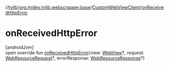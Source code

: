 //[tvlib](../../../index.md)/[org.mjdev.tvlib.webscrapper.base](../index.md)/[CustomWebViewClient](index.md)/[onReceivedHttpError](on-received-http-error.md)

# onReceivedHttpError

[androidJvm]\
open override fun [onReceivedHttpError](on-received-http-error.md)(view: [WebView](https://developer.android.com/reference/kotlin/android/webkit/WebView.html)?, request: [WebResourceRequest](https://developer.android.com/reference/kotlin/android/webkit/WebResourceRequest.html)?, errorResponse: [WebResourceResponse](https://developer.android.com/reference/kotlin/android/webkit/WebResourceResponse.html)?)
